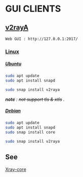 
# GUI CLIENTS

## [v2rayA](https://v2raya.org/)

`Web GUI : http://127.0.0.1:2017/`

### [Linux](https://snapcraft.io/v2raya)

##### [Ubuntu](https://snapcraft.io/install/v2raya/ubuntu)

```sh
sudo apt update
sudo apt install snapd

sudo snap install v2raya
```
***note** : ~~not support tls & xtls~~ .*

##### [Debian](https://snapcraft.io/install/v2raya/debian)

```sh
sudo apt update
sudo apt install snapd
sudo snap install core

sudo snap install v2raya
```

## See

[Xray-core](https://github.com/XTLS/Xray-core#gui-clients)
